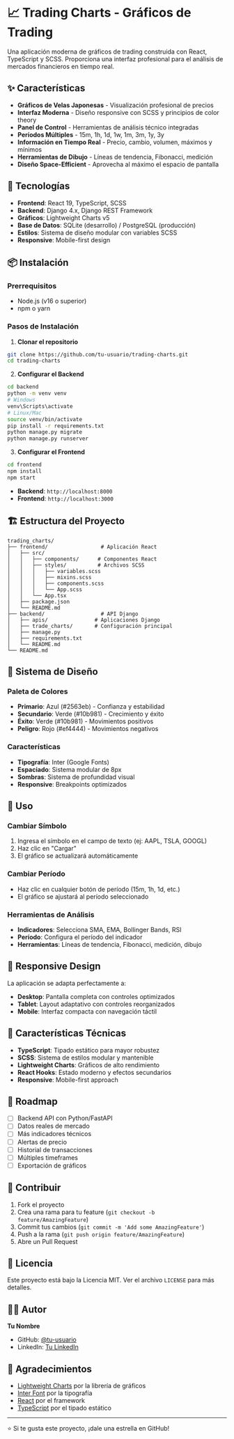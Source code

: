 # 📈 Trading Charts - Gráficos de Trading

Una aplicación moderna de gráficos de trading construida con React, TypeScript y SCSS. Proporciona una interfaz profesional para el análisis de mercados financieros en tiempo real.

## ✨ Características

- **Gráficos de Velas Japonesas** - Visualización profesional de precios
- **Interfaz Moderna** - Diseño responsive con SCSS y principios de color theory
- **Panel de Control** - Herramientas de análisis técnico integradas
- **Períodos Múltiples** - 15m, 1h, 1d, 1w, 1m, 3m, 1y, 3y
- **Información en Tiempo Real** - Precio, cambio, volumen, máximos y mínimos
- **Herramientas de Dibujo** - Líneas de tendencia, Fibonacci, medición
- **Diseño Space-Efficient** - Aprovecha al máximo el espacio de pantalla

## 🚀 Tecnologías

- **Frontend**: React 19, TypeScript, SCSS
- **Backend**: Django 4.x, Django REST Framework
- **Gráficos**: Lightweight Charts v5
- **Base de Datos**: SQLite (desarrollo) / PostgreSQL (producción)
- **Estilos**: Sistema de diseño modular con variables SCSS
- **Responsive**: Mobile-first design

## 📦 Instalación

### Prerrequisitos
- Node.js (v16 o superior)
- npm o yarn

### Pasos de Instalación

1. **Clonar el repositorio**
```bash
git clone https://github.com/tu-usuario/trading-charts.git
cd trading-charts
```

2. **Configurar el Backend**
```bash
cd backend
python -m venv venv
# Windows
venv\Scripts\activate
# Linux/Mac
source venv/bin/activate
pip install -r requirements.txt
python manage.py migrate
python manage.py runserver
```

3. **Configurar el Frontend**
```bash
cd frontend
npm install
npm start
```

- **Backend**: `http://localhost:8000`
- **Frontend**: `http://localhost:3000`

## 🏗️ Estructura del Proyecto

```
trading_charts/
├── frontend/                 # Aplicación React
│   ├── src/
│   │   ├── components/      # Componentes React
│   │   ├── styles/          # Archivos SCSS
│   │   │   ├── variables.scss
│   │   │   ├── mixins.scss
│   │   │   ├── components.scss
│   │   │   └── App.scss
│   │   └── App.tsx
│   ├── package.json
│   └── README.md
├── backend/                  # API Django
│   ├── apis/               # Aplicaciones Django
│   ├── trade_charts/       # Configuración principal
│   ├── manage.py
│   ├── requirements.txt
│   └── README.md
└── README.md
```

## 🎨 Sistema de Diseño

### Paleta de Colores
- **Primario**: Azul (#2563eb) - Confianza y estabilidad
- **Secundario**: Verde (#10b981) - Crecimiento y éxito
- **Éxito**: Verde (#10b981) - Movimientos positivos
- **Peligro**: Rojo (#ef4444) - Movimientos negativos

### Características
- **Tipografía**: Inter (Google Fonts)
- **Espaciado**: Sistema modular de 8px
- **Sombras**: Sistema de profundidad visual
- **Responsive**: Breakpoints optimizados

## 🔧 Uso

### Cambiar Símbolo
1. Ingresa el símbolo en el campo de texto (ej: AAPL, TSLA, GOOGL)
2. Haz clic en "Cargar"
3. El gráfico se actualizará automáticamente

### Cambiar Período
- Haz clic en cualquier botón de período (15m, 1h, 1d, etc.)
- El gráfico se ajustará al período seleccionado

### Herramientas de Análisis
- **Indicadores**: Selecciona SMA, EMA, Bollinger Bands, RSI
- **Período**: Configura el período del indicador
- **Herramientas**: Líneas de tendencia, Fibonacci, medición, dibujo

## 📱 Responsive Design

La aplicación se adapta perfectamente a:
- **Desktop**: Pantalla completa con controles optimizados
- **Tablet**: Layout adaptativo con controles reorganizados
- **Mobile**: Interfaz compacta con navegación táctil

## 🎯 Características Técnicas

- **TypeScript**: Tipado estático para mayor robustez
- **SCSS**: Sistema de estilos modular y mantenible
- **Lightweight Charts**: Gráficos de alto rendimiento
- **React Hooks**: Estado moderno y efectos secundarios
- **Responsive**: Mobile-first approach

## 🔮 Roadmap

- [ ] Backend API con Python/FastAPI
- [ ] Datos reales de mercado
- [ ] Más indicadores técnicos
- [ ] Alertas de precio
- [ ] Historial de transacciones
- [ ] Múltiples timeframes
- [ ] Exportación de gráficos

## 🤝 Contribuir

1. Fork el proyecto
2. Crea una rama para tu feature (`git checkout -b feature/AmazingFeature`)
3. Commit tus cambios (`git commit -m 'Add some AmazingFeature'`)
4. Push a la rama (`git push origin feature/AmazingFeature`)
5. Abre un Pull Request

## 📄 Licencia

Este proyecto está bajo la Licencia MIT. Ver el archivo `LICENSE` para más detalles.

## 👨‍💻 Autor

**Tu Nombre**
- GitHub: [@tu-usuario](https://github.com/tu-usuario)
- LinkedIn: [Tu LinkedIn](https://linkedin.com/in/tu-perfil)

## 🙏 Agradecimientos

- [Lightweight Charts](https://github.com/tradingview/lightweight-charts) por la librería de gráficos
- [Inter Font](https://rsms.me/inter/) por la tipografía
- [React](https://reactjs.org/) por el framework
- [TypeScript](https://www.typescriptlang.org/) por el tipado estático

---

⭐ Si te gusta este proyecto, ¡dale una estrella en GitHub! 